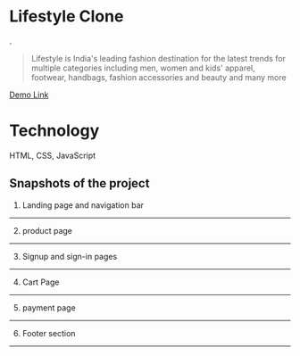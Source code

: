 
 <h1>Lifestyle Clone</h1>
.
<br>

>  Lifestyle is India's leading fashion destination for the latest
   trends for multiple categories including men, women and kids'
  apparel, footwear, handbags, fashion accessories and beauty and many more
  
  [Demo Link](https://shimmering-vacherin-7a95eb.netlify.app/)

  
# Technology

HTML, CSS, JavaScript

## Snapshots of the project

1. Landing page and navigation bar


*******************************************************************************

2. product page


*******************************************************************************

3. Signup and sign-in pages
    


*******************************************************************************

4. Cart Page
    

*******************************************************************************

5. payment page
   

***********************************************************************

6. Footer section


***********************************************************************









